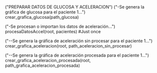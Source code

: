 ("PREPARAR DATOS DE GLUCOSA Y ACELERACION")
("-Se genera la gráfica de glucosa para el paciente 1...")
crear_grafica_glucosa(path_glucosa)

("-Se procesan o importan los datos de aceleración...")
procesaDatosAccel(root, pacientes)    #Just once

("--Se genera la gráfica de aceleración sin procesar para el paciente 1...")
crear_grafica_aceleracion(root, path_aceleracion_sin_procesar)

("--Se genera la gráfica de aceleración procesada para el paciente 1...")
crear_grafica_aceleracion_procesada(root, path_grafica_aceleracion_procesada)